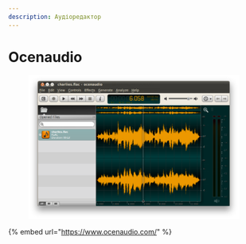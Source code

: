 ```yaml
---
description: Аудіоредактор
---
```


# Ocenaudio

<figure><img src="../../.gitbook/assets/image.png" alt=""><figcaption></figcaption></figure>

{% embed url="https://www.ocenaudio.com/" %}
